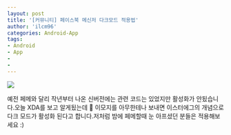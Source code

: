 ```yaml
---
layout: post
title: '[커뮤니티] 페이스북 메신저 다크모드 적용법'
author: 'ilcm96'
categories: Android-App
tags:
- Android
- App
-
-
---
```



<script> location.href='https://cafe.naver.com/develoid/855530' ; </script>

<img src="https://cafeptthumb-phinf.pstatic.net/MjAxOTAzMDJfMjM0/MDAxNTUxNTI1MjM3MTcz.2ziaIQ4hkU48eqcKIAb_JX4j64S0RmYksCffHsx3t4cg.FQ6C6rEx6tblShob_IeW-vKc__7W997S2ZaVsVSG90Ig.JPEG.cube903/externalFile.jpg?type=w740"><p>예전 페메와 달리 작년부터 나온 신버전에는 관련 코드는 있었지만 활성화가 안됬습니다.오늘 XDA를 보고 알게됬는데 🌙 이모지를 아무한테나 보내면 이스터에그의 개념으로 다크 모드가 활성화 된다고 합니다.저처럼 밤에 페메할때 눈 아프셨던 분들은 적용해보세요 :)</p>
